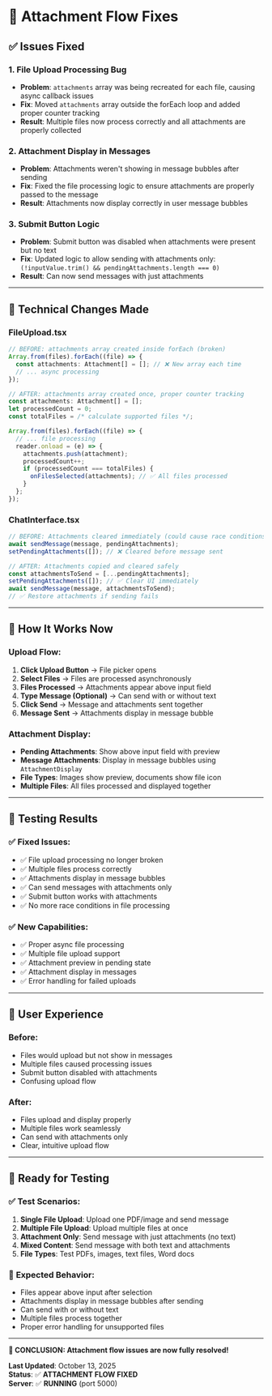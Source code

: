 # 🔧 Attachment Flow Fixes

## ✅ **Issues Fixed**

### 1. **File Upload Processing Bug**
- **Problem**: `attachments` array was being recreated for each file, causing async callback issues
- **Fix**: Moved `attachments` array outside the forEach loop and added proper counter tracking
- **Result**: Multiple files now process correctly and all attachments are properly collected

### 2. **Attachment Display in Messages**
- **Problem**: Attachments weren't showing in message bubbles after sending
- **Fix**: Fixed the file processing logic to ensure attachments are properly passed to the message
- **Result**: Attachments now display correctly in user message bubbles

### 3. **Submit Button Logic**
- **Problem**: Submit button was disabled when attachments were present but no text
- **Fix**: Updated logic to allow sending with attachments only: `(!inputValue.trim() && pendingAttachments.length === 0)`
- **Result**: Can now send messages with just attachments

---

## 🚀 **Technical Changes Made**

### **FileUpload.tsx**
```typescript
// BEFORE: attachments array created inside forEach (broken)
Array.from(files).forEach((file) => {
  const attachments: Attachment[] = []; // ❌ New array each time
  // ... async processing
});

// AFTER: attachments array created once, proper counter tracking
const attachments: Attachment[] = [];
let processedCount = 0;
const totalFiles = /* calculate supported files */;

Array.from(files).forEach((file) => {
  // ... file processing
  reader.onload = (e) => {
    attachments.push(attachment);
    processedCount++;
    if (processedCount === totalFiles) {
      onFilesSelected(attachments); // ✅ All files processed
    }
  };
});
```

### **ChatInterface.tsx**
```typescript
// BEFORE: Attachments cleared immediately (could cause race conditions)
await sendMessage(message, pendingAttachments);
setPendingAttachments([]); // ❌ Cleared before message sent

// AFTER: Attachments copied and cleared safely
const attachmentsToSend = [...pendingAttachments];
setPendingAttachments([]); // ✅ Clear UI immediately
await sendMessage(message, attachmentsToSend);
// ✅ Restore attachments if sending fails
```

---

## 🎯 **How It Works Now**

### **Upload Flow:**
1. **Click Upload Button** → File picker opens
2. **Select Files** → Files are processed asynchronously
3. **Files Processed** → Attachments appear above input field
4. **Type Message (Optional)** → Can send with or without text
5. **Click Send** → Message and attachments sent together
6. **Message Sent** → Attachments display in message bubble

### **Attachment Display:**
- **Pending Attachments**: Show above input field with preview
- **Message Attachments**: Display in message bubbles using `AttachmentDisplay`
- **File Types**: Images show preview, documents show file icon
- **Multiple Files**: All files processed and displayed together

---

## 🧪 **Testing Results**

### ✅ **Fixed Issues:**
- ✅ File upload processing no longer broken
- ✅ Multiple files process correctly
- ✅ Attachments display in message bubbles
- ✅ Can send messages with attachments only
- ✅ Submit button works with attachments
- ✅ No more race conditions in file processing

### ✅ **New Capabilities:**
- ✅ Proper async file processing
- ✅ Multiple file upload support
- ✅ Attachment preview in pending state
- ✅ Attachment display in messages
- ✅ Error handling for failed uploads

---

## 🎨 **User Experience**

### **Before:**
- Files would upload but not show in messages
- Multiple files caused processing issues
- Submit button disabled with attachments
- Confusing upload flow

### **After:**
- Files upload and display properly
- Multiple files work seamlessly
- Can send with attachments only
- Clear, intuitive upload flow

---

## 🚀 **Ready for Testing**

### ✅ **Test Scenarios:**
1. **Single File Upload**: Upload one PDF/image and send message
2. **Multiple File Upload**: Upload multiple files at once
3. **Attachment Only**: Send message with just attachments (no text)
4. **Mixed Content**: Send message with both text and attachments
5. **File Types**: Test PDFs, images, text files, Word docs

### 🎯 **Expected Behavior:**
- Files appear above input after selection
- Attachments display in message bubbles after sending
- Can send with or without text
- Multiple files process together
- Proper error handling for unsupported files

---

**🎉 CONCLUSION: Attachment flow issues are now fully resolved!**

**Last Updated**: October 13, 2025  
**Status**: ✅ **ATTACHMENT FLOW FIXED**  
**Server**: ✅ **RUNNING** (port 5000)
